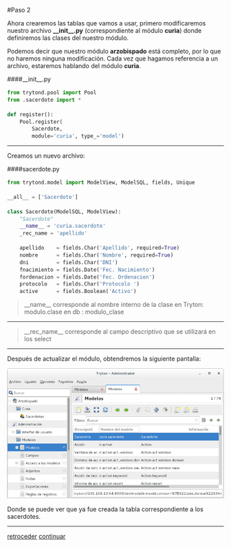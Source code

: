 #Paso 2

Ahora crearemos las tablas que vamos a usar, primero modificaremos nuestro archivo **\_\_init\_\_.py** (correspondiente al módulo **curia**) donde definiremos las clases del nuestro módulo.

Podemos decir que nuestro módulo **arzobispado** está completo, por lo que no haremos ninguna modificación. Cada vez que hagamos referencia a un archivo, estaremos hablando del módulo **curia**.

####\_\_init\_\_.py
```python
from trytond.pool import Pool
from .sacerdote import *

def register():
    Pool.register(
        Sacerdote,
        module='curia', type_='model')
```

- - -
Creamos un nuevo archivo:

####sacerdote.py
```python
from trytond.model import ModelView, ModelSQL, fields, Unique

__all__ = ['Sacerdote']

class Sacerdote(ModelSQL, ModelView):
    "Sacerdote"
    __name__ = 'curia.sacerdote'
    _rec_name = 'apellido'

    apellido    = fields.Char('Apellido', required=True)
    nombre      = fields.Char('Nombre', required=True)
    dni         = fields.Char('DNI')
    fnacimiento = fields.Date('Fec. Nacimiento')
    fordenacion = fields.Date('Fec. Ordenacion')
    protocolo   = fields.Char('Protocolo ')
    active      = fields.Boolean('Activo')
```

> \_\_name\_\_ corresponde al nombre interno de la clase
> en Tryton: modulo.clase
> en db    : modulo_clase

- - -
> \_\_rec\_name\_\_ corresponde al campo descriptivo que se utilizará en los select

- - -
Después de actualizar el módulo, obtendremos la siguiente pantalla:

![](img/03.png)

Donde se puede ver que ya fue creada la tabla correspondiente a los sacerdotes.

- - -
[retroceder](paso1.md)
[continuar](paso3.md)
